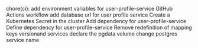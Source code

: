 chore(ci): add environment variables for user-profile-service GitHub Actions workflow
add database url for user profile service
Create a Kubernetes Secret in the cluster
Add dependency for user-profile-service
Define dependency for user-profile-service
Remove redefinition of mapping keys versionand services
declare the pgdata volume
change postgres service name

